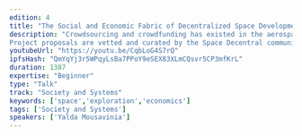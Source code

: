 ```yaml
---
edition: 4
title: "The Social and Economic Fabric of Decentralized Space Development"
description: "Crowdsourcing and crowdfunding has existed in the aerospace industry for decades, although usually they occur independent from one another. With the advent of cryptoeconomics, incentive systems can be designed that synergize crowdsourcing and crowdfunding in new ways to enable mass coordination in open source space development. Space Decentral is a DAO building a citizen-led space agency, with a novel governance model and ultimate goal of bringing humanity together to collectively accomplish the impossible.
Project proposals are vetted and curated by the Space Decentral community, with curation leading towards project activation for volunteer-driven crowdsourcing. Ethical complications arise when volunteers help bootstrap for-profit entities without legal protections in place for ownership. To solve for this, Space Decentral's projects will use a tokenized task management system built on top of Aragon, that will track individual work contributions. By participating in Space Decentral, the expectation is: should a nascent mission spin-off into a new entity (such as a child DAO) each individual’s stake will be measured by the non-transferable tokens collected, which will be transparently accounted for on Ethereum. This new collaborative model is generic and can be applicable to any organization that wants to combine crowdsourcing and crowdfunding."
youtubeUrl: "https://youtu.be/CqbLoG4S7rQ"
ipfsHash: "QmYqYj3r5WPqyLsBa7PPoY9eSEX83XLmCQsvr5CP3mfKrL"
duration: 1387
expertise: "Beginner"
type: "Talk"
track: "Society and Systems"
keywords: ['space','exploration','economics']
tags: ['Society and Systems']
speakers: ['Yalda Mousavinia']
---
```

